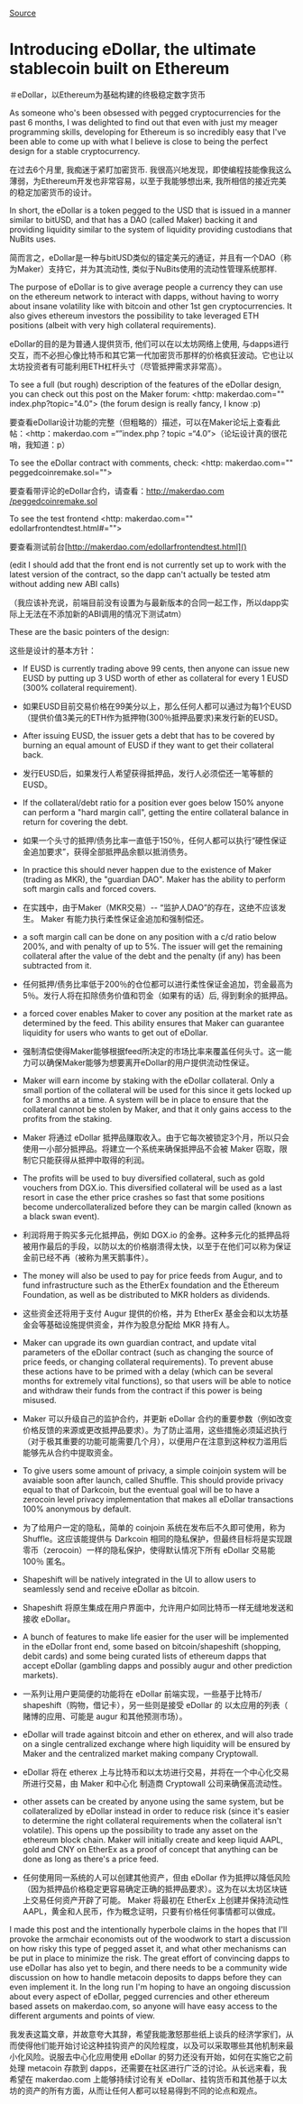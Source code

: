
[Source](https://www.reddit.com/r/ethereum/comments/30f98i/introducing_edollar_the_ultimate_stablecoin_built)

# Introducing eDollar, the ultimate stablecoin built on Ethereum

＃eDollar，以Ethereum为基础构建的终极稳定数字货币

As someone who's been obsessed with pegged cryptocurrencies for the past 6 months, I was delighted to find out that even with just my meager programming skills, developing for Ethereum is so incredibly easy that I've been able to come up with what I believe is close to being the perfect design for a stable cryptocurrency.

在过去6个月里, 我痴迷于紧盯加密货币.  我很高兴地发现，即使编程技能像我这么薄弱，为Ethereum开发也非常容易，以至于我能够想出来, 我所相信的接近完美的稳定加密货币的设计。

In short, the eDollar is a token pegged to the USD that is issued in a manner similar to bitUSD, and that has a DAO (called Maker) backing it and providing liquidity similar to the system of liquidity providing custodians that NuBits uses.

简而言之，eDollar是一种与bitUSD类似的锚定美元的通证，并且有一个DAO（称为Maker）支持它，并为其流动性, 类似于NuBits使用的流动性管理系统那样.

The purpose of eDollar is to give average people a currency they can use on the ethereum network to interact with dapps, without having to worry about insane volatility like with bitcoin and other 1st gen cryptocurrencies. It also gives ethereum investors the possibility to take leveraged ETH positions (albeit with very high collateral requirements).

eDollar的目的是为普通人提供货币, 他们可以在以太坊网络上使用, 与dapps进行交互，而不必担心像比特币和其它第一代加密货币那样的价格疯狂波动。它也让以太坊投资者有可能利用ETH杠杆头寸（尽管抵押需求非常高）。

To see a full (but rough) description of the features of the eDollar design, you can check out this post on the Maker forum: <http: makerdao.com="" index.php?topic="4.0"> (the forum design is really fancy, I know :p)

要查看eDollar设计功能的完整（但粗略的）描述，可以在Maker论坛上查看此帖：<http：makerdao.com =“”index.php？topic =“4.0”>（论坛设计真的很花哨，我知道：p）

To see the eDollar contract with comments, check: <http: makerdao.com="" peggedcoinremake.sol="">

要查看带评论的eDollar合约，请查看：[http://makerdao.com /peggedcoinremake.sol]()

To see the test frontend <http: makerdao.com="" edollarfrontendtest.html#="">

要查看测试前台[http://makerdao.com/edollarfrontendtest.html]()

(edit I should add that the front end is not currently set up to work with the latest version of the contract, so the dapp can't actually be tested atm without adding new ABI calls)

（我应该补充说，前端目前没有设置为与最新版本的合同一起工作，所以dapp实际上无法在不添加新的ABI调用的情况下测试atm）

These are the basic pointers of the design:

这些是设计的基本方针：

* If EUSD is currently trading above 99 cents, then anyone can issue new EUSD by putting up 3 USD worth of ether as collateral for every 1 EUSD (300% collateral requirement).

* 如果EUSD目前交易价格在99美分以上，那么任何人都可以通过为每1个EUSD（提供价值3美元的ETH作为抵押物(300％抵押品要求)来发行新的EUSD。

* After issuing EUSD, the issuer gets a debt that has to be covered by burning an equal amount of EUSD if they want to get their collateral back.

* 发行EUSD后，如果发行人希望获得抵押品，发行人必须偿还一笔等额的EUSD。

* If the collateral/debt ratio for a position ever goes below 150% anyone can perform a "hard margin call", getting the entire collateral balance in return for covering the debt.

* 如果一个头寸的抵押/债务比率一直低于150％，任何人都可以执行“硬性保证金追加要求”，获得全部抵押品余额以抵消债务。

* In practice this should never happen due to the existence of Maker (trading as MKR), the "guardian DAO". Maker has the ability to perform soft margin calls and forced covers.

* 在实践中，由于Maker（MKR交易）-- “监护人DAO”的存在，这绝不应该发生。 Maker 有能力执行柔性保证金追加和强制偿还。

* a soft margin call can be done on any position with a c/d ratio below 200%, and with penalty of up to 5%. The issuer will get the remaining collateral after the value of the debt and the penalty (if any) has been subtracted from it.

* 任何抵押/债务比率低于200％的仓位都可以进行柔性保证​​金追加，罚金最高为5％。发行人将在扣除债务价值和罚金（如果有的话）后, 得到剩余的抵押品。

* a forced cover enables Maker to cover any position at the market rate as determined by the feed. This ability ensures that Maker can guarantee liquidity for users who wants to get out of eDollar.

* 强制清偿使得Maker能够根据feed所决定的市场比率来覆盖任何头寸。这一能力可以确保Maker能够为想要离开eDollar的用户提供流动性保证。


* Maker will earn income by staking with the eDollar collateral. Only a small portion of the collateral will be used for this since it gets locked up for 3 months at a time. A system will be in place to ensure that the collateral cannot be stolen by Maker, and that it only gains access to the profits from the staking.

* Maker 将通过 eDollar 抵押品赚取收入。由于它每次被锁定3个月，所以只会使用一小部分抵押品。将建立一个系统来确保抵押品不会被 Maker 窃取，限制它只能获得从抵押中取得的利润。

* The profits will be used to buy diversified collateral, such as gold vouchers from DGX.io. This diversified collateral will be used as a last resort in case the ether price crashes so fast that some positions become undercollateralized before they can be margin called (known as a black swan event).

* 利润将用于购买多元化抵押品，例如 DGX.io 的金券。这种多元化的抵押品将被用作最后的手段，以防以太的价格崩溃得太快，以至于在他们可以称为保证金前已经不再（被称为黑天鹅事件）。

* The money will also be used to pay for price feeds from Augur, and to fund infrastructure such as the EtherEx foundation and the Ethereum Foundation, as well as be distributed to MKR holders as dividends.

* 这些资金还将用于支付 Augur 提供的价格，并为 EtherEx 基金会和以太坊基金会等基础设施提供资金，并作为股息分配给 MKR 持有人。

* Maker can upgrade its own guardian contract, and update vital parameters of the eDollar contract (such as changing the source of price feeds, or changing collateral requirements). To prevent abuse these actions have to be primed with a delay (which can be several months for extremely vital functions), so that users will be able to notice and withdraw their funds from the contract if this power is being misused.

*  Maker 可以升级自己的监护合约，并更新 eDollar 合约的重要参数（例如改变价格反馈的来源或更改抵押品要求）。为了防止滥用，这些措施必须延迟执行（对于极其重要的功能可能需要几个月），以便用户在注意到这种权力滥用后能够先从合约中提取资金。

* To give users some amount of privacy, a simple coinjoin system will be avaiable soon after launch, called Shuffle. This should provide privacy equal to that of Darkcoin, but the eventual goal will be to have a zerocoin level privacy implementation that makes all eDollar transactions 100% anonymous by default.

* 为了给用户一定的隐私，简单的 coinjoin 系统在发布后不久即可使用，称为 Shuffle。这应该能提供与 Darkcoin 相同的隐私保护，但最终目标将是实现跟零币（zerocoin）一样的隐私保护，使得默认情况下所有 eDollar 交易能 100％ 匿名。

* Shapeshift will be natively integrated in the UI to allow users to seamlessly send and receive eDollar as bitcoin.

* Shapeshift 将原生集成在用户界面中，允许用户如同比特币一样无缝地发送和接收 eDollar。

* A bunch of features to make life easier for the user will be implemented in the eDollar front end, some based on bitcoin/shapeshift (shopping, debit cards) and some being curated lists of ethereum dapps that accept eDollar (gambling dapps and possibly augur and other prediction markets).

* 一系列让用户更简便的功能将在 eDollar 前端实现，一些基于比特币/ shapeshift（购物，借记卡），另一些则是接受 eDollar 的 以太应用的列表（ 赌博的应用、可能是 augur 和其他预测市场）。

* eDollar will trade against bitcoin and ether on etherex, and will also trade on a single centralized exchange where high liquidity will be ensured by Maker and the centralized market making company Cryptowall.

* eDollar 将在 etherex 上与比特币和以太坊进行交易，并将在一个中心化交易所进行交易，由 Maker 和中心化
制造商 Cryptowall 公司来确保高流动性。

* other assets can be created by anyone using the same system, but be collateralized by eDollar instead in order to reduce risk (since it's easier to determine the right collateral requirements when the collateral isn't volatile). This opens up the possibility to trade any asset on the ethereum block chain. Maker will initially create and keep liquid AAPL, gold and CNY on EtherEx as a proof of concept that anything can be done as long as there's a price feed.

* 任何使用同一系统的人可以创建其他资产，但由 eDollar 作为抵押以降低风险（因为抵押品价格稳定更容易确定正确的抵押品要求）。这为在以太坊区块链上交易任何资产开辟了可能。 Maker 将最初在 EtherEx 上创建并保持流动性 AAPL，黄金和人民币，作为概念证明，只要有价格任何事情都可以做成。

I made this post and the intentionally hyperbole claims in the hopes that I'll provoke the armchair economists out of the woodwork to start a discussion on how risky this type of pegged asset it, and what other mechanisms can be put in place to minimize the risk. The great effort of convincing dapps to use eDollar has also yet to begin, and there needs to be a community wide discussion on how to handle metacoin deposits to dapps before they can even implement it. In the long run I'm hoping to have an ongoing discussion about every aspect of eDollar, pegged currencies and other ethereum based assets on makerdao.com, so anyone will have easy access to the different arguments and points of view.


我发表这篇文章，并故意夸大其辞，希望我能激怒那些纸上谈兵的经济学家们，从而使得他们能开始讨论这种挂钩资产的风险程度，以及可以采取哪些其他机制来最小化风险。说服去中心化应用使用 eDollar 的努力还没有开始，如何在实施它之前处理 metacoin 存款到 dapps，还需要在社区进行广泛的讨论。从长远来看，我希望在 makerdao.com 上能够持续讨论有关 eDollar、挂钩货币和其他基于以太坊的资产的所有方面，从而让任何人都可以轻易得到不同的论点和观点。

